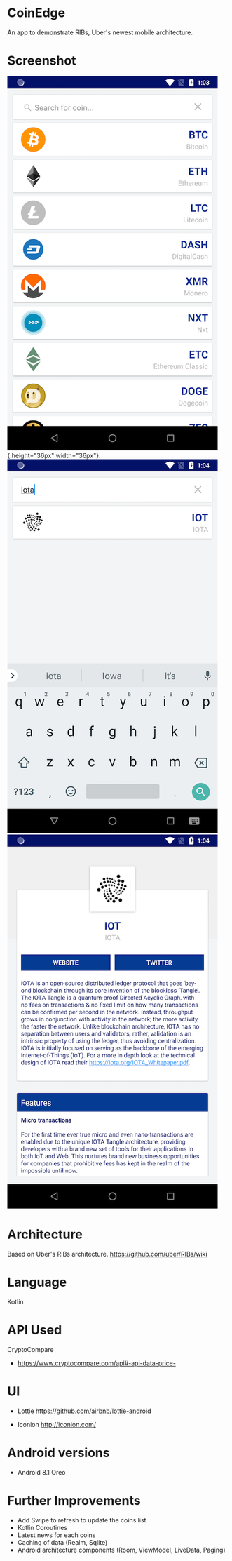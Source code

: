 # CoinEdge
An app to demonstrate RIBs, Uber's newest mobile architecture.

# Screenshot
![Alt text](/screenshots/coin_list.png?raw=true "Screenshot"){:height="36px" width="36px"}.
![Alt text](/screenshots/search_coin.png?raw=true "Screenshot")
![Alt text](/screenshots/coin_details.png?raw=true "Screenshot")

# Architecture 
Based on Uber's RIBs architecture.
https://github.com/uber/RIBs/wiki

# Language
Kotlin

# API Used
CryptoCompare
- https://www.cryptocompare.com/api#-api-data-price-

# UI
 - Lottie
https://github.com/airbnb/lottie-android

 - Iconion
 http://iconion.com/
 
# Android versions
- Android 8.1 Oreo

# Further Improvements
- Add Swipe to refresh to update the coins list
- Kotlin Coroutines
- Latest news for each coins
- Caching of data (Realm, Sqlite)
- Android architecture components (Room, ViewModel, LiveData, Paging)
